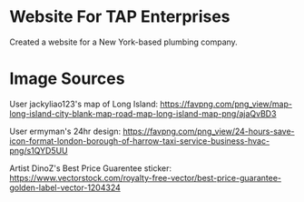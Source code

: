 # Website For TAP Enterprises
Created a website for a New York-based plumbing company.

# Image Sources
User jackyliao123's map of Long Island:
https://favpng.com/png_view/map-long-island-city-blank-map-road-map-long-island-map-png/ajaQvBD3

User ermyman's 24hr design:
https://favpng.com/png_view/24-hours-save-icon-format-london-borough-of-harrow-taxi-service-business-hvac-png/s1QYD5UU

Artist DinoZ's Best Price Guarentee sticker:
https://www.vectorstock.com/royalty-free-vector/best-price-guarantee-golden-label-vector-1204324
